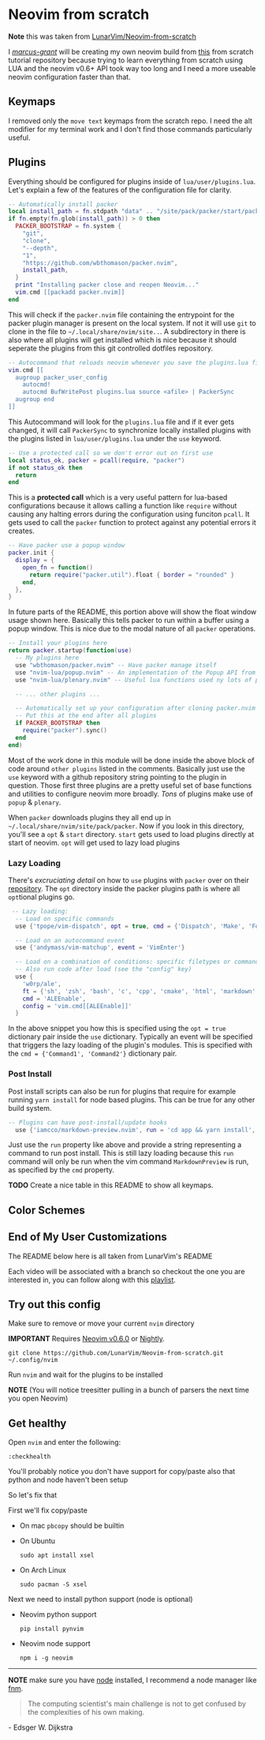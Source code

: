 # Neovim from scratch

**Note** this was taken from [LunarVim/Neovim-from-scratch](https://github.com/LunarVim/Neovim-from-scratch)

I *[marcus-grant](https://github.com/marcus-grant)* will be creating my own neovim build from [this](https://github.com/LunarVim/Neovim-from-scratch) from scratch tutorial repository because trying to learn everything from scratch using LUA and the neovim v0.6+ API took way too long and I need a more useable neovim configuration faster than that.

## Keymaps

I removed only the `move text` keymaps from the scratch repo. I need the alt modifier for my terminal work and I don't find those commands particularly useful.

## Plugins

Everything should be configured for plugins inside of `lua/user/plugins.lua`. Let's explain a few of the features of the configuration file for clarity.

```lua
-- Automatically install packer
local install_path = fn.stdpath "data" .. "/site/pack/packer/start/packer.nvim"
if fn.empty(fn.glob(install_path)) > 0 then
  PACKER_BOOTSTRAP = fn.system {
    "git",
    "clone",
    "--depth",
    "1",
    "https://github.com/wbthomason/packer.nvim",
    install_path,
  }
  print "Installing packer close and reopen Neovim..."
  vim.cmd [[packadd packer.nvim]]
end
```

This will check if the `packer.nvim` file containing the entrypoint for the packer plugin manager is present on the local system. If not it will use `git` to clone in the file to `~/.local/share/nvim/site..`. A subdirectory in there is also where all plugins will get installed which is nice because it should seperate the plugins from this git controlled dotfiles repository.

```lua
-- Autocommand that reloads neovim whenever you save the plugins.lua file
vim.cmd [[
  augroup packer_user_config
    autocmd!
    autocmd BufWritePost plugins.lua source <afile> | PackerSync
  augroup end
]]
```

This Autocommand will look for the `plugins.lua` file and if it ever gets changed, it will call `PackerSync` to synchronize locally installed plugins with the plugins listed in `lua/user/plugins.lua` under the `use` keyword.
```lua
-- Use a protected call so we don't error out on first use
local status_ok, packer = pcall(require, "packer")
if not status_ok then
  return
end
```

This is a **protected call** which is a very useful pattern for lua-based configurations because it allows calling a function like `require` without causing any halting errors during the configuration using funciton `pcall`. It gets used to call the `packer` function to protect against any potential errors it creates.

```lua
-- Have packer use a popup window
packer.init {
  display = {
    open_fn = function()
      return require("packer.util").float { border = "rounded" }
    end,
  },
}
```

In future parts of the README, this portion above will show the float window usage shown here. Basically this tells packer to run within a buffer using a popup window. This is nice due to the modal nature of all `packer` operations.

```lua
-- Install your plugins here
return packer.startup(function(use)
  -- My plugins here
  use "wbthomason/packer.nvim" -- Have packer manage itself
  use "nvim-lua/popup.nvim" -- An implementation of the Popup API from vim in Neovim
  use "nvim-lua/plenary.nvim" -- Useful lua functions used ny lots of plugins

  -- ... other plugins ...

  -- Automatically set up your configuration after cloning packer.nvim
  -- Put this at the end after all plugins
  if PACKER_BOOTSTRAP then
    require("packer").sync()
  end
end)
```

Most of the work done in this module will be done inside the above block of code around `other plugins` listed in the comments. Basically just use the `use` keyword with a github repository string pointing to the plugin in question. Those first three plugins are a pretty useful set of base functions and utilities to configure neovim more broadly. *Tons* of plugins make use of  `popup` & `plenary`.

When `packer` downloads plugins they all end up in `~/.local/share/nvim/site/pack/packer`. Now if you look in this directory, you'll see a `opt` & `start` directory. `start` gets used to load plugins directly at start of neovim. `opt` will get used to lazy load plugins

### Lazy Loading

There's *excruciating detail* on how to `use` plugins with `packer` over on their [repository](https://github.com/wbthomason/packer.nvim). The `opt` directory inside the packer plugins path is where all `opt`tional plugins go.

```lua
 -- Lazy loading:
  -- Load on specific commands
  use {'tpope/vim-dispatch', opt = true, cmd = {'Dispatch', 'Make', 'Focus', 'Start'}}

  -- Load on an autocommand event
  use {'andymass/vim-matchup', event = 'VimEnter'}

  -- Load on a combination of conditions: specific filetypes or commands
  -- Also run code after load (see the "config" key)
  use {
    'w0rp/ale',
    ft = {'sh', 'zsh', 'bash', 'c', 'cpp', 'cmake', 'html', 'markdown', 'racket', 'vim', 'tex'},
    cmd = 'ALEEnable',
    config = 'vim.cmd[[ALEEnable]]'
  }
```

In the above snippet you how this is specified using the `opt = true` dictionary pair inside the `use` dictionary. Typically an event will be specified that triggers the lazy loading of the plugin's modules. This is specified with the `cmd = {'Command1', 'Command2'}` dictionary pair.

### Post Install

Post install scripts can also be run for plugins that require for example running `yarn install` for node based plugins. This can be true for any other build system.

```lua
-- Plugins can have post-install/update hooks
  use {'iamcco/markdown-preview.nvim', run = 'cd app && yarn install', cmd = 'MarkdownPreview'}
```

Just use the `run` property like above and provide a string representing a command to run post install. This is still lazy loading because this `run` command will only be run when the vim command `MarkdownPreview` is run, as specified by the `cmd` property.

**TODO** Create a nice table in this README to show all keymaps.

## Color Schemes



## End of My User Customizations

The README below here is all taken from LunarVim's README

Each video will be associated with a branch so checkout the one you are interested in, you can follow along with this [playlist](https://www.youtube.com/watch?v=ctH-a-1eUME&list=PLhoH5vyxr6Qq41NFL4GvhFp-WLd5xzIzZ).

## Try out this config

Make sure to remove or move your current `nvim` directory

**IMPORTANT** Requires [Neovim v0.6.0](https://github.com/neovim/neovim/releases/tag/v0.6.0) or [Nightly](https://github.com/neovim/neovim/releases/tag/nightly). 
```
git clone https://github.com/LunarVim/Neovim-from-scratch.git ~/.config/nvim
```

Run `nvim` and wait for the plugins to be installed 

**NOTE** (You will notice treesitter pulling in a bunch of parsers the next time you open Neovim) 

## Get healthy

Open `nvim` and enter the following:

```
:checkhealth
```

You'll probably notice you don't have support for copy/paste also that python and node haven't been setup

So let's fix that

First we'll fix copy/paste

- On mac `pbcopy` should be builtin

- On Ubuntu

  ```
  sudo apt install xsel
  ```

- On Arch Linux

  ```
  sudo pacman -S xsel
  ```

Next we need to install python support (node is optional)

- Neovim python support

  ```
  pip install pynvim
  ```

- Neovim node support

  ```
  npm i -g neovim
  ```
---

**NOTE** make sure you have [node](https://nodejs.org/en/) installed, I recommend a node manager like [fnm](https://github.com/Schniz/fnm).

> The computing scientist's main challenge is not to get confused by the complexities of his own making. 

\- Edsger W. Dijkstra
